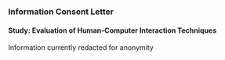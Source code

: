

### Information Consent Letter 


#### Study: Evaluation of Human-Computer Interaction Techniques

Information currently redacted for anonymity